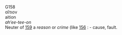 <body>
  <p>G158<br>  αἴτιον  <br> aition  <br><i>ah‘ee-tee-on </i><br>Neuter of <a href="g0159.htm">159</a>  a <i>reason</i> or <i>crime</i> (like <a href="g0156.htm">156</a> : - cause, fault.<br></p>
 </body>